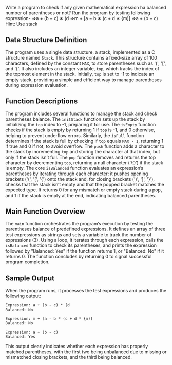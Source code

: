 Write a program to check if any given mathematical expression ha balanced number of
parentheses or not?
Run the program by testing following expression-
⇒a + (b − c) ∗ (d
⇒m + [a − b ∗ (c + d ∗ {m)]
⇒a + (b − c)
Hint: Use stack

## Data Structure Definition

The program uses a single data structure, a stack, implemented as a C structure named `Stack`. This structure contains a fixed-size array of 100 characters, defined by the constant `MAX`, to store parentheses such as '(', '[', and '{'. It also includes an integer variable, `top`, which tracks the index of the topmost element in the stack. Initially, `top` is set to -1 to indicate an empty stack, providing a simple and efficient way to manage parentheses during expression evaluation.
<br>
## Function Descriptions

The program includes several functions to manage the stack and check parentheses balance. The `initStack` function sets up the stack by initializing the `top` index to -1, preparing it for use. The `isEmpty` function checks if the stack is empty by returning 1 if `top` is -1, and 0 otherwise, helping to prevent underflow errors. Similarly, the `isFull` function determines if the stack is full by checking if `top` equals `MAX - 1`, returning 1 if true and 0 if not, to avoid overflow. The `push` function adds a character to the stack by incrementing `top` and storing the character at that index, but only if the stack isn’t full. The `pop` function removes and returns the top character by decrementing `top`, returning a null character ('\0') if the stack is empty. The core `isBalanced` function evaluates an expression’s parentheses by iterating through each character: it pushes opening brackets ('(', '[', '{') onto the stack and, for closing brackets (')', ']', '}'), checks that the stack isn’t empty and that the popped bracket matches the expected type. It returns 0 for any mismatch or empty stack during a pop, and 1 if the stack is empty at the end, indicating balanced parentheses.
<br>
## Main Function Overview

The `main` function orchestrates the program’s execution by testing the parentheses balance of predefined expressions. It defines an array of three test expressions as strings and sets a variable to track the number of expressions (3). Using a loop, it iterates through each expression, calls the `isBalanced` function to check its parentheses, and prints the expression followed by "Balanced: Yes" if the function returns 1, or "Balanced: No" if it returns 0. The function concludes by returning 0 to signal successful program completion.
<br>
## Sample Output

When the program runs, it processes the test expressions and produces the following output:
<br>
```
Expression: a + (b - c) * (d
Balanced: No

Expression: m + [a - b * (c + d * {m)]
Balanced: No

Expression: a + (b - c)
Balanced: Yes
```

This output clearly indicates whether each expression has properly matched parentheses, with the first two being unbalanced due to missing or mismatched closing brackets, and the third being balanced.
